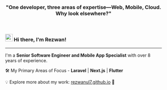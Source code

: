 <br>
<h3 align="center">"One developer, three areas of expertise—Web, Mobile, Cloud. Why look elsewhere?"</h3>
<br>

### <img src="https://raw.githubusercontent.com/MartinHeinz/MartinHeinz/master/wave.gif" width="24px" height="24px" /> Hi there, I'm Rezwan!

---

<p align="left">
I'm a <strong>Senior Software Engineer and Mobile App Specialist</strong> with over 8 years of experience.
</p>

🛠️ My Primary Areas of Focus - **Laravel** | **Next.js** | **Flutter**

💡 Explore more about my work: [rezwanul7.github.io](https://rezwanul7.github.io/) 🚀

<!--
**rezwanul7/rezwanul7** is a ✨ _special_ ✨ repository because its `README.md` (this file) appears on your GitHub profile.

Here are some ideas to get you started:

- 🔭 I’m currently working on ...
- 🌱 I’m currently learning ...
- 👯 I’m looking to collaborate on ...
- 🤔 I’m looking for help with ...
- 💬 Ask me about ...
- 📫 How to reach me: ...
- 😄 Pronouns: ...
- ⚡ Fun fact: ...
-->
